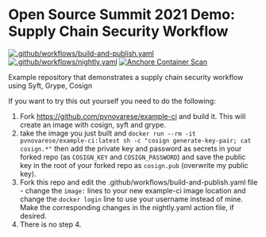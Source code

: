 # Open Source Summit 2021 Demo: Supply Chain Security Workflow

[![.github/workflows/build-and-publish.yaml](https://github.com/pvnovarese/oss-2021-sbom-complete-workflow-demo/actions/workflows/build-and-publish.yaml/badge.svg)](https://github.com/pvnovarese/oss-2021-sbom-complete-workflow-demo/actions/workflows/build-and-publish.yaml) [![.github/workflows/nightly.yaml](https://github.com/pvnovarese/oss-2021-sbom-complete-workflow-demo/actions/workflows/nightly.yaml/badge.svg)](https://github.com/pvnovarese/oss-2021-sbom-complete-workflow-demo/actions/workflows/nightly.yaml) [![Anchore Container Scan](https://github.com/pvnovarese/oss-2021-sbom-complete-workflow-demo/actions/workflows/anchore-analysis.yml/badge.svg)](https://github.com/pvnovarese/oss-2021-sbom-complete-workflow-demo/actions/workflows/anchore-analysis.yml)

Example repository that demonstrates a supply chain security workflow using Syft, Grype, Cosign

If you want to try this out yourself you need to do the following: 

1) Fork https://github.com/pvnovarese/example-ci and build it.  This will create an image with cosign, syft and grype.
2) take the image you just built and `docker run --rm -it pvnovarese/example-ci:latest sh -c "cosign generate-key-pair; cat cosign.*"` then add the private key and password as secrets in your forked repo (as `COSIGN_KEY` and `COSIGN_PASSWORD`) and save the public key in the root of your forked repo as `cosign.pub` (overwrite my public key).
3) Fork this repo and edit the .github/workflows/build-and-publish.yaml file - change the `image:` lines to your new example-ci image location and change the `docker login` line to use your username instead of mine.  Make the corresponding changes in the nightly.yaml action file, if desired.
4) There is no step 4.
